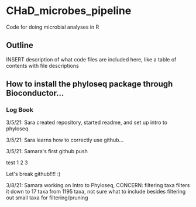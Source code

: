 # CHaD_microbes_pipeline
 Code for doing microbial analyses in R
 
## Outline
INSERT description of what code files are included here, like a table of contents with file descriptions


## How to install the phyloseq package through Bioconductor...


### Log Book

3/5/21: Sara created repository, started readme, and set up intro to phyloseq

3/5/21: Sara learns how to correctly use github...

3/5/21: Samara's first github push

test 1 2 3

Let's break github!!!! :)

3/8/21: Samara working on Intro to Phyloseq, CONCERN: filtering taxa filters it down to 17 taxa from 1195 taxa, not sure what to include besides filtering out small taxa for filtering/pruning